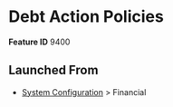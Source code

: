 # Debt Action Policies

**Feature ID** 9400

## Launched From

- [System Configuration](System%20Configuration.md) > Financial











































































